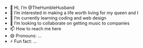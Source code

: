 - 👋 Hi, I’m @TheHumbleHusband
- 👀 I’m interested in making a life worth living for my queen and I
- 🌱 I’m currently learning coding and web design 
- 💞️ I’m looking to collaborate on getting music to companies 
- 📫 How to reach me here
- 😄 Pronouns: ...
- ⚡ Fun fact: ...

<!---
TheHumbleHusband/TheHumbleHusband is a ✨ special ✨ repository because its `README.md` (this file) appears on your GitHub profile.
You can click the Preview link to take a look at your changes.
--->
